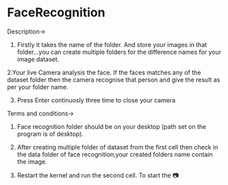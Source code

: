 # FaceRecognition

Description-> 
1. Firstly it takes the name of the folder. And store your images in that folder...you can create multiple folders for the difference  names for your image dataset. 

2.Your live Camera analysis the face. If the faces matches any of the dataset folder then the camera recognise that person and give the result as per your folder name.

3. Press Enter continuosly three time to close your camera

Terms and conditions->
1. Face recognition folder should be on your desktop  (path set on the program is of desktop).

2. After creating multiple folder of dataset from the first cell then check in the data folder of face recognition,your created folders name contain the image.

3. Restart the kernel and run the second cell. To start the 📷
